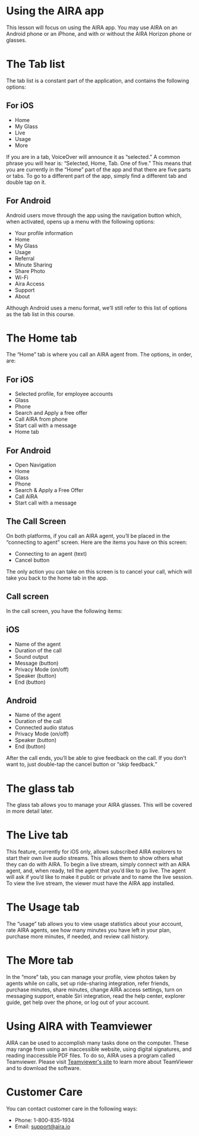 # Using the AIRA app

This lesson will focus on using the AIRA app. You may use AIRA on an Android phone or an iPhone, and with or without the AIRA Horizon phone or glasses.

# The Tab list

The tab list is a constant part of the application, and contains the following options:

## For iOS

-   Home
-   My Glass
-   Live
-   Usage
-   More

If you are in a tab, VoiceOver will announce it as “selected.” A common phrase you will hear is: “Selected, Home, Tab. One of five.” This means that you are currently in the “Home” part of the app and that there are five parts or tabs. To go to a different part of the app, simply find a different tab and double tap on it.

## For Android

Android users move through the app using the navigation button which, when activated, opens up a menu with the following options:

-   Your profile information
-   Home
-   My Glass
-   Usage
-   Referral
-   Minute Sharing
-   Share Photo
-   Wi-Fi
-   Aira Access
-   Support
-   About

Although Android uses a menu format, we’ll still refer to this list of options as the tab list in this course.

# The Home tab

The “Home” tab is where you call an AIRA agent from. The options, in order, are:

## For iOS

-   Selected profile, for employee accounts
-   Glass
-   Phone
-   Search and Apply a free offer
-   Call AIRA from phone
-   Start call with a message
-   Home tab

## For Android

-   Open Navigation
-   Home
-   Glass
-   Phone
-   Search & Apply a Free Offer
-   Call AIRA
-   Start call with a message

## The Call Screen

On both platforms, if you call an AIRA agent, you’ll be placed in the “connecting to agent” screen. Here are the items you have on this screen:

-   Connecting to an agent (text)
-   Cancel button

The only action you can take on this screen is to cancel your call, which will take you back to the home tab in the app.

## Call screen

In the call screen, you have the following items:

## iOS

-   Name of the agent
-   Duration of the call
-   Sound output
-   Message (button)
-   Privacy Mode (on/off)
-   Speaker (button)
-   End (button)

## Android

-   Name of the agent
-   Duration of the call
-   Connected audio status
-   Privacy Mode (on/off)
-   Speaker (button)
-   End (button)

After the call ends, you’ll be able to give feedback on the call. If you don’t want to, just double-tap the cancel button or “skip feedback.”

# The glass tab

The glass tab allows you to manage your AIRA glasses. This will be covered in more detail later.

# The Live tab

This feature, currently for iOS only, allows subscribed AIRA explorers to start their own live audio streams. This allows them to show others what they can do with AIRA. To begin a live stream, simply connect with an AIRA agent, and, when ready, tell the agent that you’d like to go live. The agent will ask if you’d like to make it public or private and to name the live session. To view the live stream, the viewer must have the AIRA app installed.

# The Usage tab

The “usage” tab allows you to view usage statistics about your account, rate AIRA agents, see how many minutes you have left in your plan, purchase more minutes, if needed, and review call history.

# The More tab

In the “more” tab, you can manage your profile, view photos taken by agents while on calls, set up ride-sharing integration, refer friends, purchase minutes, share minutes, change AIRA access settings, turn on messaging support, enable Siri integration, read the help center, explorer guide, get help over the phone, or log out of your account.

# Using AIRA with Teamviewer

AIRA can be used to accomplish many tasks done on the computer. These may range from using an inaccessible website, using digital signatures, and reading inaccessible PDF files. To do so, AIRA uses a program called Teamviewer. Please visit [Teamviewer's site](https://www.teamviewer.us/) to learn more about TeamViewer and to download the software. 

# Customer Care

You can contact customer care in the following ways:

-   Phone: 1-800-835-1934
-   Email: support@aira.io
